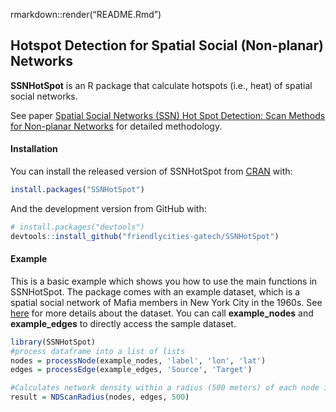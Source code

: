 
rmarkdown::render(“README.Rmd”)

## Hotspot Detection for Spatial Social (Non-planar) Networks

**SSNHotSpot** is an R package that calculate hotspots (i.e., heat) of
spatial social networks.

See paper [Spatial Social Networks (SSN) Hot Spot Detection: Scan
Methods for Non-planar Networks](https://arxiv.org/pdf/2011.07702.pdf)
for detailed methodology.

#### Installation

You can install the released version of SSNHotSpot from
[CRAN](https://CRAN.R-project.org) with:

``` r
install.packages("SSNHotSpot")
```

And the development version from GitHub with:

``` r
# install.packages("devtools")
devtools::install_github("friendlycities-gatech/SSNHotSpot")
```

#### Example

This is a basic example which shows you how to use the main functions in
SSNHotSpot. The package comes with an example dataset, which is a
spatial social network of Mafia members in New York City in the 1960s.
See
[here](https://drive.google.com/file/d/1guVURnryYUyXaJ3A7SoMFMpkv7CUx6He/view)
for more details about the dataset. You can call **example\_nodes** and
**example\_edges** to directly access the sample dataset.

``` r
library(SSNHotSpot)
#process dataframe into a list of lists 
nodes = processNode(example_nodes, 'label', 'lon', 'lat')
edges = processEdge(example_edges, 'Source', 'Target')

#Calculates network density within a radius (500 meters) of each node in a network
result = NDScanRadius(nodes, edges, 500)
```
